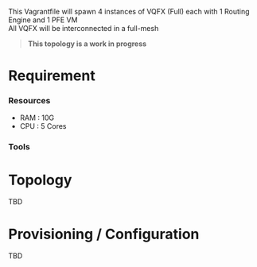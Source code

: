 
This Vagrantfile will spawn 4 instances of VQFX (Full) each with 1 Routing Engine and 1 PFE VM  
All VQFX will be interconnected in a full-mesh

> __This topology is a work in progress__

# Requirement

### Resources
 - RAM : 10G
 - CPU : 5 Cores

### Tools

# Topology
TBD

# Provisioning / Configuration

TBD
